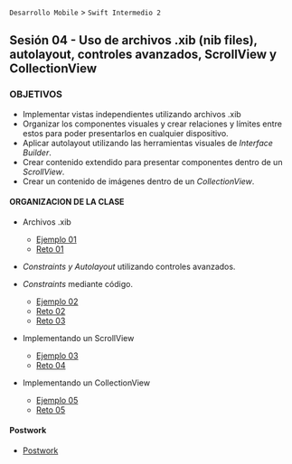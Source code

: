 `Desarrollo Mobile` > `Swift Intermedio 2`

## Sesión 04 - Uso de archivos .xib (nib files), autolayout, controles avanzados, ScrollView y CollectionView

### OBJETIVOS 

- Implementar vistas independientes utilizando archivos .xib
- Organizar los componentes visuales y crear relaciones y límites entre estos para poder presentarlos en cualquier dispositivo.
- Aplicar autolayout utilizando las herramientas visuales de _Interface Builder_.
- Crear contenido extendido para presentar componentes dentro de un _ScrollView_.
- Crear un contenido de imágenes dentro de un _CollectionView_.

#### ORGANIZACION DE LA CLASE 

- Archivos .xib

	- [Ejemplo 01](Ejemplo-01)
	- [Reto 01](Reto-01)

- _Constraints y Autolayout_ utilizando controles avanzados.
- _Constraints_ mediante código.

	- [Ejemplo 02](Ejemplo-02)
	- [Reto 02](Reto-02)
	- [Reto 03](Reto-03)

- Implementando un ScrollView

	- [Ejemplo 03](Ejemplo-03)
	- [Reto 04](Reto-04)

- Implementando un CollectionView

	- [Ejemplo 05](Ejemplo-05)
	- [Reto 05](Reto-05)

#### Postwork

- [Postwork](Postwork)